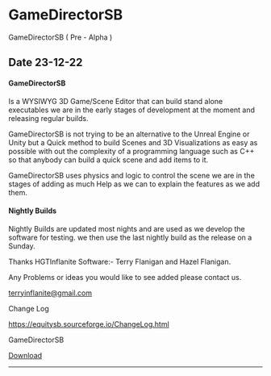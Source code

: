 # **GameDirectorSB**
GameDirectorSB ( Pre - Alpha )

## Date 23-12-22

#### GameDirectorSB

Is a WYSIWYG 3D Game/Scene Editor that can build stand alone executables we are in the early stages of development at the moment and releasing regular builds.

GameDirectorSB is not trying to be an alternative to the Unreal Engine or Unity but a Quick method to build Scenes and 3D Visualizations as easy as possible with out the complexity of a programming language such as C++ so that anybody can build a quick scene and add items to it.

GameDirectorSB uses physics and logic to control the scene we are in the stages of adding as much Help as we can to explain the features as we add them.

#### Nightly Builds

Nightly Builds are updated most nights and are used as we develop the software for testing. we then use the last nightly build as the release on a Sunday.

Thanks
HGTInflanite Software:- Terry Flanigan and Hazel Flanigan.

Any Problems or ideas you would like to see added please contact us.

[terryinflanite@gmail.com](mailto:terryinflanite@gmail.com)

Change Log

https://equitysb.sourceforge.io/ChangeLog.html



GameDirectorSB

[Download](https://sourceforge.net/projects/realityeditor/files/GameDirectorSB.zip/download)

------





